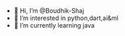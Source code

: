 - 👋 Hi, I’m @Boudhik-Shaj
- 👀 I’m interested in python,dart,ai&ml
- 🌱 I’m currently learning java

<!---
Boudhik-Shaj/Boudhik-Shaj is a ✨ special ✨ repository because its `README.md` (this file) appears on your GitHub profile.
You can click the Preview link to take a look at your changes.
--->
